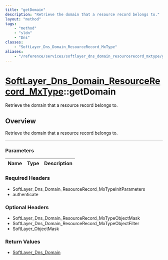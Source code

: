 ```yaml
---
title: "getDomain"
description: "Retrieve the domain that a resource record belongs to."
layout: "method"
tags:
    - "method"
    - "sldn"
    - "Dns"
classes:
    - "SoftLayer_Dns_Domain_ResourceRecord_MxType"
aliases:
    - "/reference/services/softlayer_dns_domain_resourcerecord_mxtype/getDomain"
---
```

# [SoftLayer_Dns_Domain_ResourceRecord_MxType](/reference/services/SoftLayer_Dns_Domain_ResourceRecord_MxType)::getDomain


Retrieve the domain that a resource record belongs to.


## Overview 
Retrieve the domain that a resource record belongs to.

-----

### Parameters 
|Name | Type | Description |
| --- | --- | --- |


### Required Headers
* SoftLayer_Dns_Domain_ResourceRecord_MxTypeInitParameters
* authenticate


### Optional Headers
* SoftLayer_Dns_Domain_ResourceRecord_MxTypeObjectMask
* SoftLayer_Dns_Domain_ResourceRecord_MxTypeObjectFilter
* SoftLayer_ObjectMask

### Return Values
* <a href='/reference/datatypes/SoftLayer_Dns_Domain'>SoftLayer_Dns_Domain </a>




